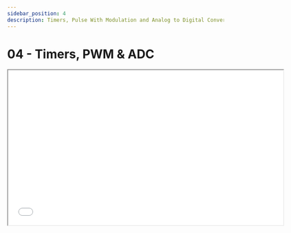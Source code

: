 ```yaml
---
sidebar_position: 4
description: Timers, Pulse With Modulation and Analog to Digital Converters
---
```


# 04 - Timers, PWM & ADC

<iframe src="/slides/04" width="640" height="360"></iframe>
